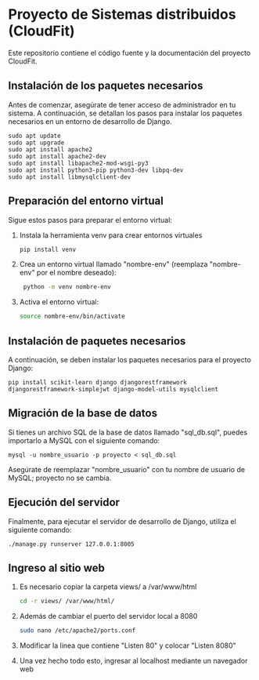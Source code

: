 # Proyecto de Sistemas distribuidos (CloudFit)

Este repositorio contiene el código fuente y la documentación del proyecto CloudFit.

## Instalación de los paquetes necesarios

Antes de comenzar, asegúrate de tener acceso de administrador en tu sistema. A continuación, se detallan los pasos para instalar los paquetes necesarios en un entorno de desarrollo de Django.

    sudo apt update
    sudo apt upgrade
    sudo apt install apache2 
    sudo apt install apache2-dev
    sudo apt install libapache2-mod-wsgi-py3
    sudo apt install python3-pip python3-dev libpq-dev
    sudo apt install libmysqlclient-dev

## Preparación del entorno virtual
Sigue estos pasos para preparar el entorno virtual:

1. Instala la herramienta venv para crear entornos virtuales

   ```bash
   pip install venv

2. Crea un entorno virtual llamado "nombre-env" (reemplaza "nombre-env" por el nombre deseado):

   ```bash
    python -m venv nombre-env

3. Activa el entorno virtual:

    ```bash
    source nombre-env/bin/activate

## Instalación de paquetes necesarios

A continuación, se deben instalar los paquetes necesarios para el proyecto Django:

    pip install scikit-learn django djangorestframework djangorestframework-simplejwt django-model-utils mysqlclient

## Migración de la base de datos
Si tienes un archivo SQL de la base de datos llamado "sql_db.sql", puedes importarlo a MySQL con el siguiente comando:

    mysql -u nombre_usuario -p proyecto < sql_db.sql

Asegúrate de reemplazar "nombre_usuario" con tu nombre de usuario de MySQL; proyecto no se cambia.

## Ejecución del servidor

Finalmente, para ejecutar el servidor de desarrollo de Django, utiliza el siguiente comando:

    ./manage.py runserver 127.0.0.1:8005
    
## Ingreso al sitio web

1. Es necesario copiar la carpeta views/ a /var/www/html

    ```bash 
    cd -r views/ /var/www/html/

2. Además de cambiar el puerto del servidor local a 8080
    ```bash
    sudo nano /etc/apache2/ports.conf

3. Modificar la linea que contiene "Listen 80" y colocar "Listen 8080"
4. Una vez hecho todo esto, ingresar al localhost mediante un navegador web

